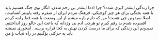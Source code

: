 چرا زندگی اینقدر کیری شده؟ چرا ادما اینقدر بی رحم شدن. انگار توی جنگ هستیم باید با همه بجنگی برای هر چیز کوچیکی، فرهنگ مردم ایران از صفرم رفته پایینتر انسانیت، اصلا نمیدونن چی هست! من که دارم پاره میشم از این وضعت با همه قط رابته کردم افسرده شدم بد رقم کیرم تو هرچی ادم بی وژدانه که باعث این حالو روز انداختنم.  نمیدونم این زندگی که برای ما درست کردن تهش به کجا قراره برسه.. اینجوری نمیشه باید یه حرکتی بؤگنیم در راه نجات ؤ
من
